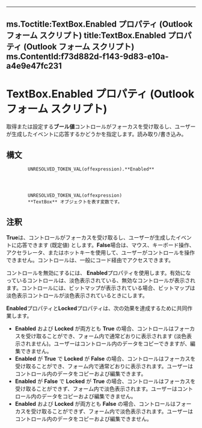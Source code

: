 

---
ms.Toctitle:TextBox.Enabled プロパティ (Outlook フォーム スクリプト)
title:TextBox.Enabled プロパティ (Outlook フォーム スクリプト)
ms.ContentId:f73d882d-f143-9d83-e10a-a4e9e47fc231
---
# TextBox.Enabled プロパティ (Outlook フォーム スクリプト)




取得または設定する**ブール値**コントロールがフォーカスを受け取るし、ユーザーが生成したイベントに応答するかどうかを指定します。読み取り/書き込み。

## 構文

            UNRESOLVED_TOKEN_VAL(offexpression).**Enabled**




            UNRESOLVED_TOKEN_VAL(offexpression)
            **TextBox** オブジェクトを表す変数です。



## 注釈
**True**は、コントロールがフォーカスを受け取るし、ユーザーが生成したイベントに応答できます (既定値) とします。**False**場合は、マウス、キーボード操作、アクセラレータ、またはホットキーを使用して、ユーザーがコントロールを操作できません。コントロールは、一般にコード経由でアクセスできます。



コントロールを無効にするには、 **Enabled**プロパティを使用します。有効になっているコントロールは、淡色表示されている、無効なコントロールが表示されます。コントロールには、ビットマップが表示されている場合、ビットマップは淡色表示コントロールが淡色表示されているときにします。



**Enabled**プロパティと**Locked**プロパティは、次の効果を達成するために共同作業します。

- **Enabled** および **Locked** が両方とも **True** の場合、コントロールはフォーカスを受け取ることができ、フォーム内で通常どおりに表示されます (淡色表示されません)。ユーザーはコントロール内のデータをコピーできますが、編集できません。
- **Enabled** が **True** で **Locked** が **False** の場合、コントロールはフォーカスを受け取ることができ、フォーム内で通常どおりに表示されます。ユーザーはコントロール内のデータをコピーおよび編集できます。
- **Enabled** が **False** で **Locked** が **True** の場合、コントロールはフォーカスを受け取ることができず、フォーム内で淡色表示されます。ユーザーはコントロール内のデータをコピーおよび編集できません。
- **Enabled** および **Locked** が両方とも **False** の場合、コントロールはフォーカスを受け取ることができず、フォーム内で淡色表示されます。ユーザーはコントロール内のデータをコピーおよび編集できません。









